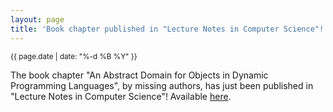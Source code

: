 ```yaml
---
layout: page
title: 'Book chapter published in "Lecture Notes in Computer Science"!'
---
```


<small>{{ page.date | date: "%-d %B %Y" }}</small>

The book chapter "An Abstract Domain for Objects in Dynamic Programming Languages", by missing authors, has just been published in "Lecture Notes in Computer Science"! Available [here](https://doi.org/10.1007/978-3-030-54997-8_9).
